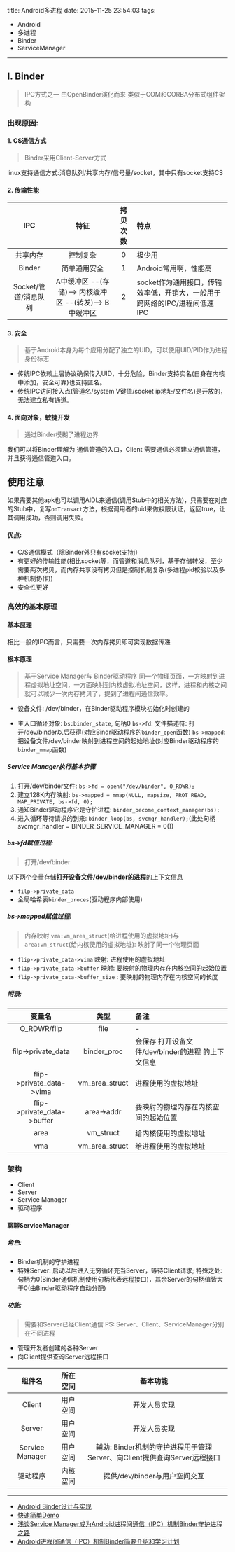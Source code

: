 
title: Android多进程
date: 2015-11-25 23:54:03
tags:
- Android
- 多进程
- Binder
- ServiceManager

---
## I. Binder

> IPC方式之一
> 由OpenBinder演化而来
> 类似于COM和CORBA分布式组件架构

<!-- more -->

### 出现原因:

#### 1. CS通信方式

> Binder采用Client-Server方式

linux支持通信方式:消息队列/共享内存/信号量/socket，其中只有socket支持CS


#### 2. 传输性能

IPC | 特征 | 拷贝次数 | 特点
:-: | :-: | :-: | :-
共享内存 | 控制复杂 | 0 | 极少用
Binder | 简单通用安全|  1 | Android常用啊，性能高
Socket/管道/消息队列 | A中缓冲区 --(存储)--> 内核缓冲区 --(转发)--> B中缓冲区 | 2 | socket作为通用接口，传输效率低，开销大，一般用于 跨网络的IPC/进程间低速IPC


#### 3. 安全

> 基于Android本身为每个应用分配了独立的UID，可以使用UID/PID作为进程身份标志

- 传统IPC依赖上层协议确保传入UID，十分危险，Binder支持实名(自身在内核中添加，安全可靠)也支持匿名。
- 传统IPC访问接入点(管道名/system V键值/socket ip地址/文件名)是开放的，无法建立私有通道。

#### 4. 面向对象，敏捷开发

> 通过Binder模糊了进程边界


我们可以将Binder理解为 通信管道的入口，Client 需要通信必须建立通信管道，并且获得通信管道入口。


## 使用注意

如果需要其他apk也可以调用AIDL来通信(调用Stub中的相关方法)，只需要在对应的Stub中，复写`onTransact`方法，根据调用者的uid来做权限认证，返回true，让其调用成功，否则调用失败。



#### 优点:

- C/S通信模式（除Binder外只有socket支持j）
- 有更好的传输性能(相比socket等，而管道和消息队列，基于存储转发，至少需要两次拷贝，而内存共享没有拷贝但是控制机制复杂(多进程pid校验以及多种机制协作))
- 安全性更好

### 高效的基本原理

#### 基本原理

相比一般的IPC而言，只需要一次内存拷贝即可实现数据传递

#### 根本原理

> 基于Service Manager与 Binder驱动程序
> 同一个物理页面，一方映射到进程虚拟地址空间，一方面映射到内核虚拟地址空间，这样，进程和内核之间就可以减少一次内存拷贝了，提到了进程间通信效率。


- 设备文件: /dev/binder，在Binder驱动程序模块初始化时创建的

- 主入口循环对象: `bs:binder_state`, 句柄0
`bs->fd`: 文件描述符: 打开/dev/binder以后获得(对应Bindr驱动程序的`binder_open`函数)
`bs->mapped`: 把设备文件/dev/binder映射到进程空间的起始地址(对应Binder驱动程序的`binder_mmap`函数)

##### Service Manager执行基本步骤

1. 打开/dev/binder文件: `bs->fd = open("/dev/binder", O_RDWR);`
2. 建立128K内存映射: `bs->mapped = mmap(NULL, mapsize, PROT_READ, MAP_PRIVATE, bs->fd, 0);`
3. 通知Binder驱动程序它是守护进程: `binder_become_context_manager(bs);`
4. 进入循环等待请求的到来: `binder_loop(bs, svcmgr_handler);`(此处句柄svcmgr_handler = BINDER_SERVICE_MANAGER = 0())

##### bs->fd赋值过程:

> 打开/dev/binder

以下两个变量存储**打开设备文件/dev/binder的进程**的上下文信息

- `filp->private_data`
- 全局哈希表`binder_proces`(驱动程序内部使用)

##### bs->mapped赋值过程:

> 内存映射
> `vma:vm_area_struct`(给进程使用的虚拟地址)与`area:vm_struct`(给内核使用的虚拟地址): 映射了同一个物理页面


- `flip->private_data->vima` 映射: 进程使用的虚拟地址
- `flip->private_data->buffer` 映射: 要映射的物理内存在内核空间的起始位置
- `flip->private_data->buffer_size` : 要映射的物理内存在内核空间的长度


##### 附录:

变量名 | 类型 | 备注
:-: | :-: | :- |
O_RDWR/flip | file | -
filp->private_data | binder_proc | 会保存 打开设备文件/dev/binder的进程 的上下文信息
flip->private_data->vima | vm_area_struct | 进程使用的虚拟地址
flip->private_data->buffer | area->addr | 要映射的物理内存在内核空间的起始位置
area | vm_struct | 给内核使用的虚拟地址
vma | vm_area_struct | 给进程使用的虚拟地址

### 架构

- Client
- Server
- Service Manager
- 驱动程序

#### 聊聊ServiceManager

##### 角色:

- Binder机制的守护进程
- 特殊Server: 启动以后进入无穷循环充当Server，等待Client请求; 特殊之处: 句柄为0(Binder通信机制使用句柄代表远程接口)，其余Server的句柄值皆大于0(由Binder驱动程序自动分配)

##### 功能:

> 需要和Server已经Client通信
> PS: Server、Client、ServiceManager分别在不同进程

- 管理开发者创建的各种Server
- 向Client提供查询Server远程接口


组件名 | 所在空间 | 基本功能
:-: | :-: | :-: |
Client | 用户空间 | 开发人员实现
Server | 用户空间 | 开发人员实现
Service Manager | 用户空间 | 辅助: Binder机制的守护进程用于管理Server、向Client提供查询Server远程接口
驱动程序 | 内核空间 | 提供/dev/binder与用户空间交互


---

- [Android Binder设计与实现](http://blog.csdn.net/universus/article/details/6211589)
- [快速简单Demo](http://blog.csdn.net/singwhatiwanna/article/details/17041691)
- [浅谈Service Manager成为Android进程间通信（IPC）机制Binder守护进程之路](http://blog.csdn.net/luoshengyang/article/details/6621566)
- [Android进程间通信（IPC）机制Binder简要介绍和学习计划](http://blog.csdn.net/luoshengyang/article/details/6618363)
